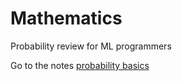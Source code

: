 # Mathematics
Probability review for ML programmers

Go to the notes [probability basics](https://ychai.uk/notes/2019/02/14/mlapp/mlapp-notes-ch2-probability/)
